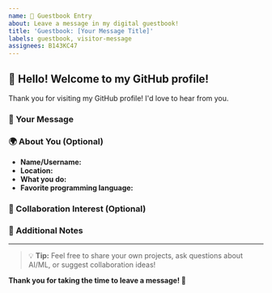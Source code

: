 ```yaml
---
name: 📝 Guestbook Entry
about: Leave a message in my digital guestbook!
title: 'Guestbook: [Your Message Title]'
labels: guestbook, visitor-message
assignees: B143KC47
---
```


## 👋 Hello! Welcome to my GitHub profile!

Thank you for visiting my GitHub profile! I'd love to hear from you.

### 💭 Your Message
<!-- Share your thoughts, feedback, questions, or just say hi! -->


### 🌍 About You (Optional)
- **Name/Username:** 
- **Location:** 
- **What you do:** 
- **Favorite programming language:** 

### 🤝 Collaboration Interest (Optional)
<!-- Are you interested in collaborating on any projects? What areas? -->


### 📝 Additional Notes
<!-- Anything else you'd like to share? -->


---

> 💡 **Tip:** Feel free to share your own projects, ask questions about AI/ML, or suggest collaboration ideas!

**Thank you for taking the time to leave a message! 🙏** 